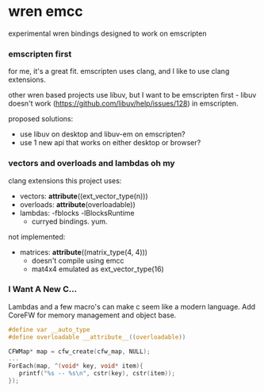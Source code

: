 # wren emcc

experimental wren bindings designed to work on emscripten

### emscripten first
for me, it's a great fit. emscripten uses clang, and I like to use clang extensions.

other wren based projects use libuv, but I want to be emscripten first - libuv doesn't work (https://github.com/libuv/help/issues/128) in emscripten.

proposed solutions:
* use libuv on desktop and libuv-em on emscripten?
* use 1 new api that works on either desktop or browser?

### vectors and overloads and lambdas oh my
clang extensions this project uses:
* vectors: __attribute__((ext_vector_type(n)))
* overloads: __attribute__(overloadable))
* lambdas: -fblocks -lBlocksRuntime
   - curryed bindings. yum.

not implemented:
* matrices: __attribute__((matrix_type(4, 4)))
   - doesn't compile using emcc
   - mat4x4 emulated as ext_vector_type(16)

### I Want A New C...
Lambdas and a few macro's can make c seem like a modern language. Add CoreFW for memory management and object base.

```c
#define var __auto_type
#define overloadable __attribute__((overloadable))

CFWMap* map = cfw_create(cfw_map, NULL);
...
ForEach(map, ^(void* key, void* item){ 
   printf("%s -- %s\n", cstr(key), cstr(item));
});


```